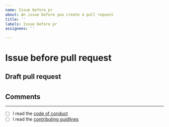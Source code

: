 ```yaml
---
name: Issue before pr
about: An issue before you create a pull request
title: ''
labels: Issue before pr
assignees: ''

---
```


# Issue before pull request
## Draft pull request
<!-- Put here the draft pull request's number. Example: #56 -->
#

## Comments

---
<!-- 
!!!!!!!!!!!!!!!!!!!!!!!!!!!!!!!!!!!!!!!!!!!!!!!!!!!!!!!
! Please write X to the square brackets if you read it!
!!!!!!!!!!!!!!!!!!!!!!!!!!!!!!!!!!!!!!!!!!!!!!!!!!!!!!!
-->
- [ ] I read the [code of conduct](CODE_OF_CONDUCT.md)
- [ ] I read the [contributing guidlines](CONTRIBUTING.md)
